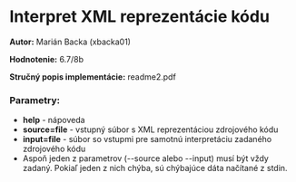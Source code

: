 # Interpret XML reprezentácie kódu

**Autor:** Marián Backa (xbacka01)

**Hodnotenie:** 6.7/8b

**Stručný popis implementácie:** readme2.pdf

### Parametry:
- **help** - nápoveda
- **source=file** - vstupný súbor s XML reprezentáciou zdrojového kódu
- **input=file** - súbor so vstupmi pre samotnú interpretáciu zadaného zdrojového kódu
- Aspoň jeden z parametrov (--source alebo --input) musí být vždy zadaný. Pokiaľ jeden z nich chýba, sú chýbajúce dáta načítané z stdin.

